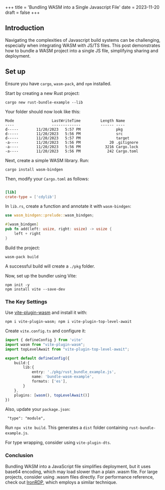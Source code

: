 +++
title = 'Bundling WASM into a Single Javascript File'
date = 2023-11-20
draft = false
+++

## Introduction
Navigating the complexities of Javascript build systems can be challenging, especially when integrating WASM with JS/TS files. This post demonstrates how to bundle a WASM project into a single JS file, simplifying sharing and deployment.

## Set up
Ensure you have `cargo`, `wasm-pack`, and `npm` installed.

Start by creating a new Rust project:
```
cargo new rust-bundle-example --lib
```

Your folder should now look like this:
```
Mode                 LastWriteTime         Length Name
----                 -------------         ------ ----
d-----        11/20/2023   5:57 PM                pkg
d-----        11/20/2023   5:56 PM                src
d-----        11/20/2023   5:57 PM                target
-a----        11/20/2023   5:56 PM             20 .gitignore
-a----        11/20/2023   5:56 PM           3216 Cargo.lock
-a----        11/20/2023   5:56 PM            242 Cargo.toml
```

Next, create a simple WASM library. Run:
```
cargo install wasm-bindgen
```
Then, modify your `Cargo.toml` as follows:
``` toml

[lib]
crate-type = ['cdylib']
```
In `lib.rs`, create a function and annotate it with `wasm-bindgen`:

``` rust
use wasm_bindgen::prelude::wasm_bindgen;

#[wasm_bindgen]
pub fn add(left: usize, right: usize) -> usize {
    left + right
}
```

Build the project:
```
wasm-pack build
```

A successful build will create a `./pkg` folder.

Now, set up the bundler using Vite:
```
npm init -y
npm install vite --save-dev
```

### The Key Settings
Use [vite-plugin-wasm](https://www.npmjs.com/package/vite-plugin-wasm) and install it with:
```
npm i vite-plugin-wasm; npm i vite-plugin-top-level-await
```

Create `vite.config.ts` and configure it:
```ts
import { defineConfig } from 'vite'
import wasm from "vite-plugin-wasm";
import topLevelAwait from "vite-plugin-top-level-await";

export default defineConfig({
    build:{
        lib:{
            entry: './pkg/rust_bundle_example.js',
            name: 'bundle-wasm-example',
            formats: ['es'],
        }
    },
    plugins: [wasm(), topLevelAwait()]
})
```
Also, update your `package.json`:
```
 "type": "module",
```

Run `npx vite build`. This generates a `dist` folder containing `rust-bundle-example.js`.

For type wrapping, consider using `vite-plugin-dts`.

### Conclusion

Bundling WASM into a JavaScript file simplifies deployment, but it uses base64 encoding, which may load slower than a plain .wasm file. For large projects, consider using .wasm files directly. For performance reference, check out [IronRDP](https://github.com/Devolutions/IronRDP), which employs a similar technique.

